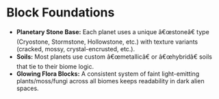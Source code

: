 ﻿# Block Foundations

- **Planetary Stone Base:** Each planet uses a unique â€œstoneâ€ type (Cryostone, Stormstone, Hollowstone, etc.) with texture variants (cracked, mossy, crystal-encrusted, etc.).
- **Soils:** Most planets use custom â€œmetallicâ€ or â€œhybridâ€ soils that tie to their biome logic.
- **Glowing Flora Blocks:** A consistent system of faint light-emitting plants/moss/fungi across all biomes keeps readability in dark alien spaces.

##
